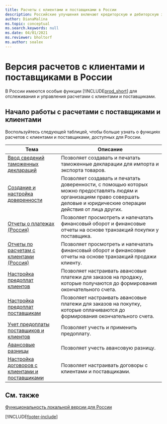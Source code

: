 ```yaml
---
title: Расчеты с клиентами и поставщиками в России
description: Российские улучшения включают кредиторскую и дебиторскую задолженность в русской версии.
author: DianaMalina
ms.topic: conceptual
ms.search.keywords: null
ms.date: 04/01/2021
ms.reviewer: bholtorf
ms.author: soalex
---
```


# <a name="payables-and-receivables-in-the-russian-version"></a>Версия расчетов с клиентами и поставщиками в России

В России имеются особые функции [!INCLUDE[prod_short](../../includes/prod_short.md)] для отслеживания и управления расчетами с клиентами и поставщиками.

## <a name="getting-started-with-payables-and-receivables"></a>Начало работы с расчетами с поставщиками и клиентами

Воспользуйтесь следующей таблицей, чтобы больше узнать о функциях расчетов с клиентами и поставщиками, доступных для России.

| Тема                                            | Описание            |
| ------------------------------------------------ | ---------------------- |
| [Ввод сведений таможенных деклараций](How-to-Enter-Custom-Declarations-Information.md) | Позволяет создавать и печатать таможенные декларации для импорта и экспорта товаров. |
| [Создание и настройка доверенности](How-to-Set-Up-and-Create-Letters-of-Attorney.md) | Позволяет создавать и печатать доверенности, с помощью которых можно предоставлять людям и организациям право совершать деловые и юридические операции действия от лица других. |
| [Отчеты о платежах (Россия)](Russian-Payables-Reports.md) | Позволяет просмотреть и напечатать финансовый оборот и финансовые отчеты на основе транзакций покупки у поставщика. |
| [Отчеты по расчетам с клиентами (Россия)](Russian-Receivables-Reports.md)  | Позволяет просмотреть и напечатать финансовый оборот и финансовые отчеты на основе транзакций продажи клиенту. |
| [Настройка предоплат клиентов](How-to-Set-Up-Customer-Prepayments.md)    | Позволяет настраивать авансовые платежи для заказов на продажу, которые получаются до формирования окончательного счета. |
| [Настройка предоплат поставщикам](How-to-Set-Up-Vendor-Prepayments.md)  | Позволяет настраивать авансовые платежи для заказов на покупку, которые оплачиваются до формирования окончательного счета. |
|[Учет предоплаты поставщиков и клиентов](Prepayments-Vendor-and-Customers.md)|Позволяет учесть и применить предоплату.|
|[Авансовые разницы](prepayment-differences-invoices-prepayment-differences.md)|Позволяет учесть авансовую разницу.|
| [Настройка договоров с клиентами и поставщиками](How-to-Set-Up-Customer-and-Vendor-Agreements.md) | Позволяет настраивать договоры с клиентами и поставщиками. |

## <a name="see-also"></a>См. также

[Функциональность локальной версии для России](russia-local-functionality.md)  


[!INCLUDE[footer-include](../../includes/footer-banner.md)]
